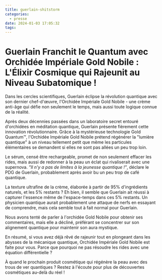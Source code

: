 ```yaml
---
title: guerlain-shitstorm
categories:
  - presse
date: 2024-01-03 17:05:32
tags:
---
```

# Guerlain Franchit le Quantum avec Orchidée Impériale Gold Nobile : L'Élixir Cosmique qui Rajeunit au Niveau Subatomique !

Dans les cercles scientifiques, Guerlain éclipse la révolution quantique avec son dernier chef-d'œuvre, l'Orchidée Impériale Gold Nobile - une crème anti-âge qui défie non seulement le temps, mais aussi toute logique connue de la réalité.

Après deux décennies passées dans un laboratoire secret entouré d'orchidées en méditation quantique, Guerlain présente fièrement cette innovation révolutionnaire. Grâce à la mystérieuse technologie Gold Quantum™, l'Orchidée Impériale Gold Nobile prétend régénérer la "lumière quantique" à un niveau tellement petit que même les particules élémentaires se demandent si elles ne sont pas allées un peu trop loin.

Le sérum, censé être rechargeable, promet de non seulement effacer les rides, mais aussi de redonner à la peau un éclat qui rivaliserait avec une supernova. *"Il n'y a pas de limites à la jeunesse quantique !"*, déclare le PDG de Guerlain, probablement après avoir bu un peu trop de café quantique.

La texture ultrafine de la crème, élaborée à partir de 95% d'ingrédients naturels, et les 5% restants ? Eh bien, il semble que Guerlain ait réussi à capturer l'essence même de l'espace-temps dans ces 5% restants. Un physicien quantique aurait probablement une attaque de nerfs en essayant de comprendre, mais cela semble tout à fait normal pour Guerlain.

Nous avons tenté de parler à l'orchidée Gold Nobile pour obtenir ses commentaires, mais elle a décliné, préférant se concentrer sur son alignement quantique pour maintenir son aura mystique.

En résumé, si vous avez déjà rêvé de rajeunir tout en plongeant dans les abysses de la mécanique quantique, Orchidée Impériale Gold Nobile est faite pour vous. Parce que pourquoi ne pas résoudre les rides avec une équation différentielle ?

À quand le prochain produit cosmétique qui régénère la peau avec des trous de ver quantiques ? Restez à l'écoute pour plus de découvertes cosmétiques au-delà du réel !
